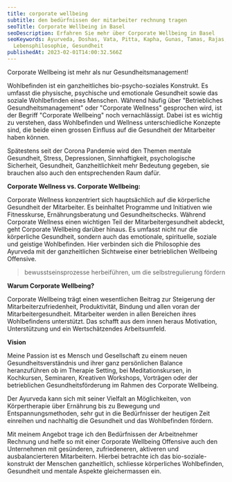 ```yaml
---
title: corporate wellbeing
subtitle: den bedürfnissen der mitarbeiter rechnung tragen
seoTitle: Corporate Wellbeing in Basel
seoDescription: Erfahren Sie mehr über Corporate Wellbeing in Basel
seoKeywords: Ayurveda, Doshas, Vata, Pitta, Kapha, Gunas, Tamas, Rajas, Sattva,
  Lebensphilosophie, Gesundheit
publishedAt: 2023-02-01T14:00:32.566Z
---
```

Corporate Wellbeing ist mehr als nur Gesundheitsmanagement!

Wohlbefinden ist ein ganzheitliches bio-psycho-soziales Konstrukt. Es umfasst die physische, psychische und emotionale Gesundheit sowie das soziale Wohlbefinden eines Menschen. Während häufig über "Betriebliches Gesundheitsmanagement" oder "Corporate Wellness" gesprochen wird, ist der Begriff "Corporate Wellbeing" noch vernachlässigt. Dabei ist es wichtig zu verstehen, dass Wohlbefinden und Wellness unterschiedliche Konzepte sind, die beide einen grossen Einfluss auf die Gesundheit der Mitarbeiter haben können.

Spätestens seit der Corona Pandemie wird den Themen mentale Gesundheit, Stress, Depressionen, Sinnhaftigkeit, psychologische Sicherheit, Gesundheit, Ganzheitlichkeit mehr Bedeutung gegeben, sie brauchen also auch den entsprechenden Raum dafür.

**Corporate Wellness vs. Corporate Wellbeing:**

Corporate Wellness konzentriert sich hauptsächlich auf die körperliche Gesundheit der Mitarbeiter. Es beinhaltet Programme und Initiativen wie Fitnesskurse, Ernährungsberatung und Gesundheitschecks. Während Corporate Wellness einen wichtigen Teil der Mitarbeitergesundheit abdeckt, geht Corporate Wellbeing darüber hinaus. Es umfasst nicht nur die körperliche Gesundheit, sondern auch das emotionale, spirituelle, soziale und geistige Wohlbefinden. Hier verbinden sich die Philosophie des Ayurveda mit der ganzheitlichen Sichtweise einer betrieblichen Wellbeing Offensive.

> bewusstseinsprozesse herbeiführen, um die selbstregulierung fördern 

**Warum Corporate Wellbeing?**

Corporate Wellbeing trägt einen wesentlichen Beitrag zur Steigerung der Mitarbeiterzufriedenheit, Produktivität, Bindung und allen voran der Mitarbeitergesundheit. Mitarbeiter werden in allen Bereichen ihres Wohlbefindens unterstützt. Das schafft aus dem innen heraus Motivation, Unterstützung und ein Wertschätzendes Arbeitsumfeld.

**Vision**

Meine Passion ist es Mensch und Gesellschaft zu einem neuen Gesundheitsverständnis und ihrer ganz persönlichen Balance heranzuführen ob im Therapie Setting, bei Meditationskursen, in Kochkursen, Seminaren, Kreativen Workshops, Vorträgen oder der betrieblichen Gesundheitsförderung im Rahmen des Corporate Wellbeing. 

Der Ayurveda kann sich mit seiner Vielfalt an Möglichkeiten, von Körpertherapie über Ernährung bis zu Bewegung und Entspannungsmethoden, sehr gut in die Bedürfnisser der heutigen Zeit einreihen und nachhaltig die Gesundheit und das Wohlbefinden fördern. 

Mit meinem Angebot trage ich den Bedürfnissen der Arbeitnehmer Rechnung und helfe so mit einer Corporate Wellbeing Offensive auch den Unternehmen mit gesünderen, zufriedeneren, aktiveren und ausbalancierteren Mitarbeitern. Hierbei betrachte ich das bio-soziale-konstrukt der Menschen ganzheitlich, schliesse körperliches Wohlbefinden, Gesundheit und mentale Aspekte gleichermassen ein.
